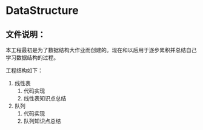 # DataStructure

## 文件说明：

本工程最初是为了数据结构大作业而创建的。现在和以后用于逐步累积并总结自己学习数据结构的过程。

工程结构如下：

1. 线性表
   1. 代码实现
   2. 线性表知识点总结
2. 队列
   1. 代码实现
   2. 队列知识点总结

